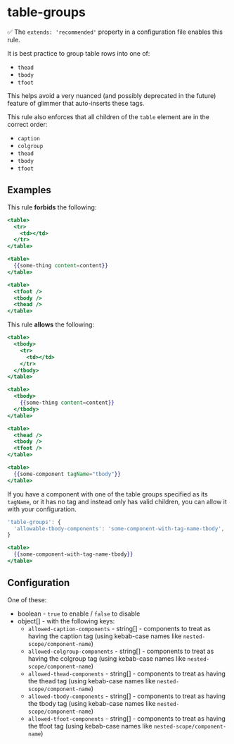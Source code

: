 # table-groups

:white_check_mark: The `extends: 'recommended'` property in a configuration file enables this rule.

It is best practice to group table rows into one of:

* `thead`
* `tbody`
* `tfoot`

This helps avoid a very nuanced (and possibly deprecated in the future) feature of glimmer that auto-inserts these tags.

This rule also enforces that all children of the `table` element are in the correct order:

* `caption`
* `colgroup`
* `thead`
* `tbody`
* `tfoot`

## Examples

This rule **forbids** the following:

```hbs
<table>
  <tr>
    <td></td>
  </tr>
</table>
```

```hbs
<table>
  {{some-thing content=content}}
</table>
```

```hbs
<table>
  <tfoot />
  <tbody />
  <thead />
</table>
```

This rule **allows** the following:

```hbs
<table>
  <tbody>
    <tr>
      <td></td>
    </tr>
  </tbody>
</table>
```

```hbs
<table>
  <tbody>
    {{some-thing content=content}}
  </tbody>
</table>
```

```hbs
<table>
  <thead />
  <tbody />
  <tfoot />
</table>
```

```hbs
<table>
  {{some-component tagName="tbody"}}
</table>
```

If you have a component with one of the table groups specified as its `tagName`, or it has no tag and instead only has valid children, you can
allow it with your configuration.

```js
'table-groups': {
  'allowable-tbody-components': 'some-component-with-tag-name-tbody',
}
```

```hbs
<table>
  {{some-component-with-tag-name-tbody}}
</table>
```

## Configuration

One of these:

* boolean - `true` to enable / `false` to disable
* object[] - with the following keys:
  * `allowed-caption-components` - string[] - components to treat as having the caption tag (using kebab-case names like `nested-scope/component-name`)
  * `allowed-colgroup-components` - string[] - components to treat as having the colgroup tag (using kebab-case names like `nested-scope/component-name`)
  * `allowed-thead-components` - string[] - components to treat as having the thead tag (using kebab-case names like `nested-scope/component-name`)
  * `allowed-tbody-components` - string[] - components to treat as having the tbody tag (using kebab-case names like `nested-scope/component-name`)
  * `allowed-tfoot-components` - string[] - components to treat as having the tfoot tag (using kebab-case names like `nested-scope/component-name`)

